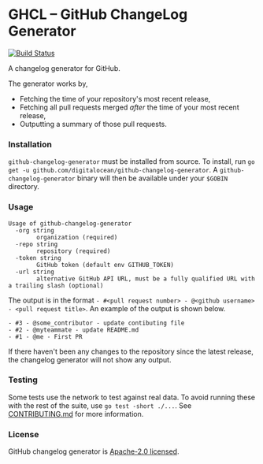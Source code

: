 # GHCL – GitHub ChangeLog Generator

[![Build Status](https://travis-ci.org/digitalocean/github-changelog-generator.svg?branch=master)](https://travis-ci.org/digitalocean/github-changelog-generator)

A changelog generator for GitHub.

The generator works by,
  * Fetching the time of your repository's most recent release,
  * Fetching all pull requests merged _after_ the time of your most recent release,
  * Outputting a summary of those pull requests.

### Installation

`github-changelog-generator` must be installed from source. To install, run `go get -u github.com/digitalocean/github-changelog-generator`. A `github-changelog-generator` binary will then be available under your `$GOBIN` directory.

### Usage

```
Usage of github-changelog-generator
  -org string
    	organization (required)
  -repo string
    	repository (required)
  -token string
    	GitHub token (default env GITHUB_TOKEN)
  -url string
    	alternative GitHub API URL, must be a fully qualified URL with a trailing slash (optional)
```

The output is in the format `- #<pull request number> - @<github username> - <pull request title>`. An example of the output is shown below.

```
- #3 - @some_contributor - update contibuting file
- #2 - @myteammate - update README.md
- #1 - @me - First PR
```

If there haven't been any changes to the repository since the latest release, the changelog generator will not show any output.

### Testing

Some tests use the network to test against real data. To avoid running these with the rest of the suite, use `go test -short ./...`. See [CONTRIBUTING.md](./CONTRIBUTING.md) for more information.

### License

GitHub changelog generator is [Apache-2.0 licensed](./LICENSE).
